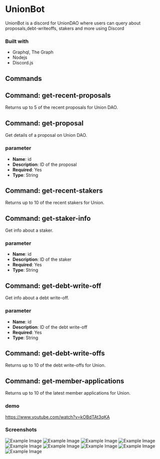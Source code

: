 # UnionBot
UnionBot is a discord for UnionDAO where users can query about proposals,debt-writeoffs, stakers and more using Discord
 
### Built with
- Graphql, The Graph 
- Nodejs
- Discord.js

## Commands


## Command: get-recent-proposals

Returns up to 5 of the recent proposals for Union DAO.

## Command: get-proposal

Get details of a proposal on Union DAO.
### parameter

- **Name**: id
- **Description**: ID of the proposal
- **Required**: Yes
- **Type**: String

## Command: get-recent-stakers

Returns up to 10 of the recent stakers for Union.

## Command: get-staker-info

Get info about a staker.
### parameter

- **Name**: id
- **Description**: ID of the staker
- **Required**: Yes
- **Type**: String

## Command: get-debt-write-off

Get info about a debt write-off.
### parameter

- **Name**: id
- **Description**: ID of the debt write-off
- **Required**: Yes
- **Type**: String

## Command: get-debt-write-offs

Returns up to 10 of the debt write-offs for Union.

## Command: get-member-applications

Returns up to 10 of the latest member applications for Union.


### demo

https://www.youtube.com/watch?v=kOBdTAt3qKA


### Screenshots
![Example Image](./screenshots/1.png)
![Example Image](./screenshots/2.png)
![Example Image](./screenshots/3.png)
![Example Image](./screenshots/4.png)
![Example Image](./screenshots/5.png)
![Example Image](./screenshots/6.png)
![Example Image](./screenshots/7.png)
![Example Image](./screenshots/8.png)
![Example Image](./screenshots/9.png)
